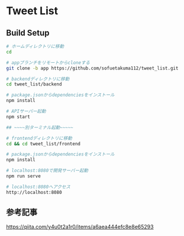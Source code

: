# Tweet List

## Build Setup

``` bash
# ホームディレクトリに移動
cd

# appブランチをリモートからcloneする
git clone -b app https://github.com/sofuetakuma112/tweet_list.git

# backendディレクトリに移動
cd tweet_list/backend

# package.jsonからdependenciesをインストール
npm install

# APIサーバー起動
npm start

## ~~~~別ターミナル起動~~~~~

# frontendディレクトリに移動
cd && cd tweet_list/frontend

# package.jsonからdependenciesをインストール
npm install

# localhost:8080で開発サーバー起動
npm run serve

# localhost:8080へアクセス
http://localhost:8080
```

## 参考記事
https://qiita.com/y4u0t2a1r0/items/a6aea444efc8e8e65293
